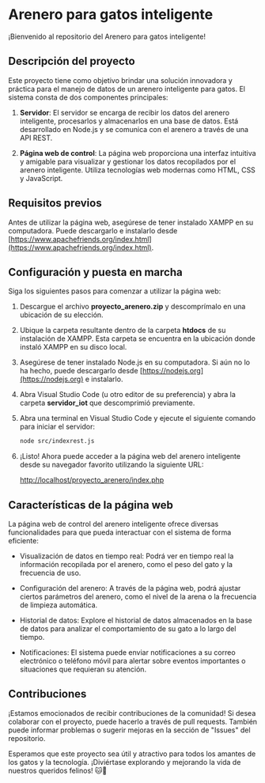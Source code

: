 # Arenero para gatos inteligente

¡Bienvenido al repositorio del Arenero para gatos inteligente!

## Descripción del proyecto

Este proyecto tiene como objetivo brindar una solución innovadora y práctica para el manejo de datos de un arenero inteligente para gatos. El sistema consta de dos componentes principales:

1. **Servidor**: El servidor se encarga de recibir los datos del arenero inteligente, procesarlos y almacenarlos en una base de datos. Está desarrollado en Node.js y se comunica con el arenero a través de una API REST.

2. **Página web de control**: La página web proporciona una interfaz intuitiva y amigable para visualizar y gestionar los datos recopilados por el arenero inteligente. Utiliza tecnologías web modernas como HTML, CSS y JavaScript.

## Requisitos previos

Antes de utilizar la página web, asegúrese de tener instalado XAMPP en su computadora. Puede descargarlo e instalarlo desde [https://www.apachefriends.org/index.html](https://www.apachefriends.org/index.html).

## Configuración y puesta en marcha

Siga los siguientes pasos para comenzar a utilizar la página web:

1. Descargue el archivo **proyecto_arenero.zip** y descomprímalo en una ubicación de su elección.

2. Ubique la carpeta resultante dentro de la carpeta **htdocs** de su instalación de XAMPP. Esta carpeta se encuentra en la ubicación donde instaló XAMPP en su disco local.

3. Asegúrese de tener instalado Node.js en su computadora. Si aún no lo ha hecho, puede descargarlo desde [https://nodejs.org](https://nodejs.org) e instalarlo.

4. Abra Visual Studio Code (u otro editor de su preferencia) y abra la carpeta **servidor_iot** que descomprimió previamente.

5. Abra una terminal en Visual Studio Code y ejecute el siguiente comando para iniciar el servidor:

   ```bash
   node src/indexrest.js
   ```

6. ¡Listo! Ahora puede acceder a la página web del arenero inteligente desde su navegador favorito utilizando la siguiente URL:

   [http://localhost/proyecto_arenero/index.php](http://localhost/proyecto_arenero/index.php)

## Características de la página web

La página web de control del arenero inteligente ofrece diversas funcionalidades para que pueda interactuar con el sistema de forma eficiente:

- Visualización de datos en tiempo real: Podrá ver en tiempo real la información recopilada por el arenero, como el peso del gato y la frecuencia de uso.

- Configuración del arenero: A través de la página web, podrá ajustar ciertos parámetros del arenero, como el nivel de la arena o la frecuencia de limpieza automática.

- Historial de datos: Explore el historial de datos almacenados en la base de datos para analizar el comportamiento de su gato a lo largo del tiempo.

- Notificaciones: El sistema puede enviar notificaciones a su correo electrónico o teléfono móvil para alertar sobre eventos importantes o situaciones que requieran su atención.

## Contribuciones

¡Estamos emocionados de recibir contribuciones de la comunidad! Si desea colaborar con el proyecto, puede hacerlo a través de pull requests. También puede informar problemas o sugerir mejoras en la sección de "Issues" del repositorio.

Esperamos que este proyecto sea útil y atractivo para todos los amantes de los gatos y la tecnología. ¡Diviértase explorando y mejorando la vida de nuestros queridos felinos! 🐱🚀
